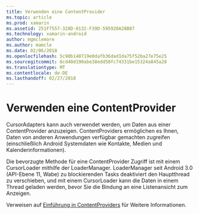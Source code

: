 ```yaml
---
title: Verwenden eine ContentProvider
ms.topic: article
ms.prod: xamarin
ms.assetid: 251F7557-328D-0132-F39D-595920A28B87
ms.technology: xamarin-android
author: mgmclemore
ms.author: mamcle
ms.date: 02/06/2018
ms.openlocfilehash: 5c90b140719e0dafb36dad1da75f52ba27e75e25
ms.sourcegitcommit: 6cd40d190abe38edd50fc74331be15324a845a28
ms.translationtype: MT
ms.contentlocale: de-DE
ms.lasthandoff: 02/27/2018
---
```

# <a name="using-a-contentprovider"></a>Verwenden eine ContentProvider

CursorAdapters kann auch verwendet werden, um Daten aus einer ContentProvider anzuzeigen.
ContentProviders ermöglichen es Ihnen, Daten von anderen Anwendungen verfügbar gemachten zugreifen (einschließlich Android Systemdaten wie Kontakte, Medien und Kalenderinformationen).

Die bevorzugte Methode für eine ContentProvider Zugriff ist mit einem CursorLoader mithilfe der LoaderManager. LoaderManager seit Android 3.0 (API-Ebene 11, Wabe) zu blockierenden Tasks deaktiviert den Hauptthread zu verschieben, und mit einem CursorLoader kann die Daten in einem Thread geladen werden, bevor Sie die Bindung an eine Listenansicht zum Anzeigen.

Verweisen auf [Einführung in ContentProviders](~/android/platform/content-providers/index.md) für Weitere Informationen.

